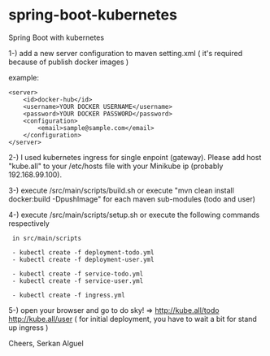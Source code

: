 # spring-boot-kubernetes
Spring Boot with kubernetes


1-) add a new server configuration to maven setting.xml ( it's required because of publish docker images )

example: 

```
<server>
	<id>docker-hub</id>
	<username>YOUR DOCKER USERNAME</username>
	<password>YOUR DOCKER PASSWORD</password>
	<configuration>
		<email>sample@sample.com</email>
	</configuration>
</server>
```



2-) I used kubernetes ingress for single enpoint (gateway). Please add host "kube.all" to your /etc/hosts file with your Minikube ip (probably 192.168.99.100).

3-) execute /src/main/scripts/build.sh or execute "mvn clean install docker:build -DpushImage" for each maven sub-modules (todo and user) 

4-)  execute /src/main/scripts/setup.sh or execute the following commands respectively

     in src/main/scripts

     - kubectl create -f deployment-todo.yml
     - kubectl create -f deployment-user.yml
     
     - kubectl create -f service-todo.yml
     - kubectl create -f service-user.yml
     
     - kubectl create -f ingress.yml
     
     
 5-) open your browser and go to do sky! => http://kube.all/todo  http://kube.all/user ( for initial deployment, you have to wait a bit for stand up ingress )
 
 
 Cheers,
 Serkan Alguel
